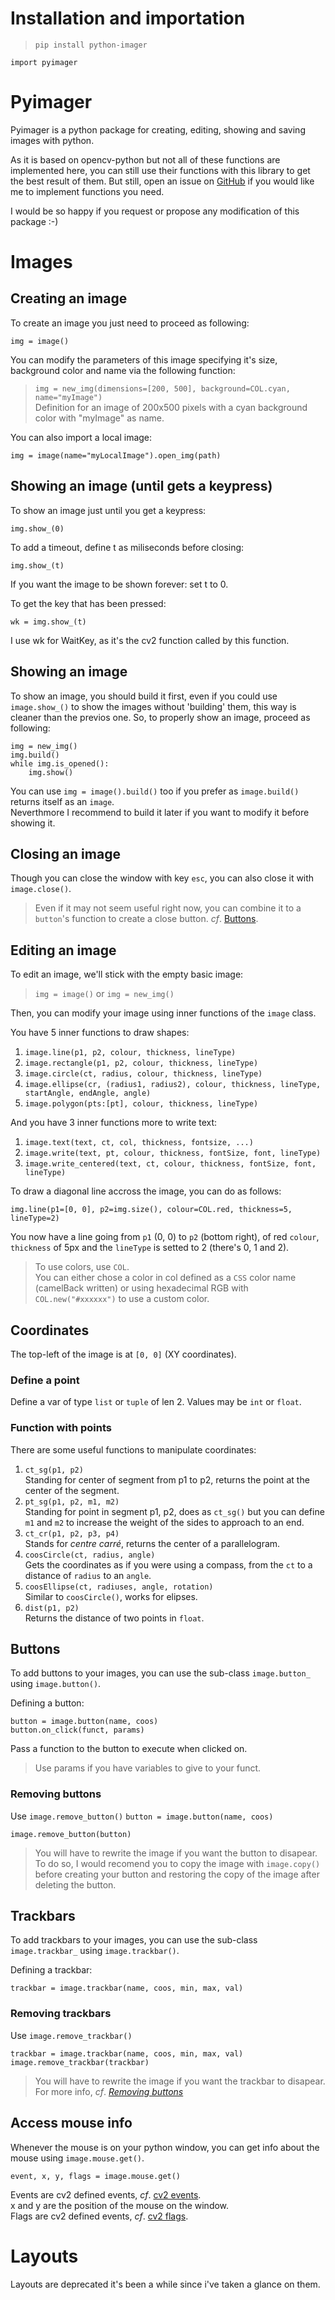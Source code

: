 # Installation and importation
> `pip install python-imager`
```
import pyimager
```

# Pyimager
 Pyimager is a python package for creating, editing, showing and saving images with python.

 As it is based on opencv-python but not all of these functions are implemented here, you can still use their functions with this library to get the best result of them. But still, open an issue on [GitHub](https://github.com/rigavid/python-imager/issues) if you would like me to implement functions you need.

 I would be so happy if you request or propose any modification of this package :-)

# Images
## Creating an image
To create an image you just need to proceed as following:
```
img = image()
```
You can modify the parameters of this image specifying it's size, background color and name via the following function:
> `img = new_img(dimensions=[200, 500], background=COL.cyan, name="myImage")`  
Definition for an image of 200x500 pixels with a cyan background color with "myImage" as name.

You can also import a local image:
```
img = image(name="myLocalImage").open_img(path)
```
## Showing an image (until gets a keypress)
To show an image just until you get a keypress:
```
img.show_(0)
```

To add a timeout, define t as miliseconds before closing:
```
img.show_(t)
```
If you want the image to be shown forever: set t to 0.

To get the key that has been pressed:
```
wk = img.show_(t)
```
I use wk for WaitKey, as it's the cv2 function called by this function.

## Showing an image
To show an image, you should build it first, even if you could use `image.show_()` to show the images without 'building' them, this way is cleaner than the previos one.
So, to properly show an image, proceed as following:
```
img = new_img()
img.build()
while img.is_opened():
    img.show()
```

You can use `img = image().build()` too if you prefer as `image.build()` returns itself as an `image`.  
Neverthmore I recommend to build it later if you want to modify it before showing it.

## Closing an image
Though you can close the window with key `esc`, you can also close it with `image.close()`.  
> Even if it may not seem useful right now, you can combine it to a `button`'s function to create a close button. _cf_. <a href="#buttons">Buttons</a>.


## Editing an image
To edit an image, we'll stick with the empty basic image:
> `img = image()` or `img = new_img()`

Then, you can modify your image using inner functions of the `image` class.


You have 5 inner functions to draw shapes:
1. `image.line(p1, p2, colour, thickness, lineType)`
2. `image.rectangle(p1, p2, colour, thickness, lineType)`
3. `image.circle(ct, radius, colour, thickness, lineType)`
4. `image.ellipse(cr, (radius1, radius2), colour, thickness, lineType, startAngle, endAngle, angle)`
5. `image.polygon(pts:[pt], colour, thickness, lineType)`

And you have 3 inner functions more to write text:
1. `image.text(text, ct, col, thickness, fontsize, ...)`
2. `image.write(text, pt, colour, thickness, fontSize, font, lineType)`
3. `image.write_centered(text, ct, colour, thickness, fontSize, font, lineType)`

To draw a diagonal line accross the image, you can do as follows:
```
img.line(p1=[0, 0], p2=img.size(), colour=COL.red, thickness=5, lineType=2)
```
You now have a line going from `p1` (0, 0) to `p2` (bottom right), of red `colour`, `thickness` of 5px and the `lineType` is setted to 2 (there's 0, 1 and 2).

> To use colors, use `COL`.  
You can either chose a color in col defined as a `CSS` color name (camelBack written) or using hexadecimal RGB with  `COL.new("#xxxxxx")` to use a custom color.

## Coordinates
The top-left of the image is at `[0, 0]` (XY coordinates).

### Define a point
Define a var of type `list` or `tuple` of len 2. Values may be `int` or `float`.

### Function with points
There are some useful functions to manipulate coordinates:

1. `ct_sg(p1, p2)`  
Standing for center of segment from p1 to p2, returns the point at the center of the segment.
2. `pt_sg(p1, p2, m1, m2)`  
Standing for point in segment p1, p2, does as `ct_sg()` but you can define `m1` and `m2` to increase the weight of the sides to approach to an end.
3. `ct_cr(p1, p2, p3, p4)`  
Stands for _centre carré_, returns the center of a parallelogram.
4. `coosCircle(ct, radius, angle)`  
Gets the coordinates as if you were using a compass, from the `ct` to a distance of `radius` to an `angle`.
5. `coosEllipse(ct, radiuses, angle, rotation)`  
Similar to `coosCircle()`, works for elipses.
6. `dist(p1, p2)`  
Returns the distance of two points in `float`.

## Buttons
To add buttons to your images, you can use the sub-class `image.button_` using `image.button()`.

Defining a button:
```
button = image.button(name, coos)
button.on_click(funct, params)
```
Pass a function to the button to execute when clicked on.
> Use params if you have variables to give to your funct.
### Removing buttons
Use `image.remove_button()`
`button = image.button(name, coos)`
```
image.remove_button(button)
```
> You will have to rewrite the image if you want the button to disapear.  
To do so, I would recomend you to copy the image with `image.copy()` before creating your button and restoring the copy of the image after deleting the button.

## Trackbars
To add trackbars to your images, you can use the sub-class `image.trackbar_` using `image.trackbar()`.

Defining a trackbar:
```
trackbar = image.trackbar(name, coos, min, max, val)
```
### Removing trackbars
Use `image.remove_trackbar()`
```
trackbar = image.trackbar(name, coos, min, max, val)
image.remove_trackbar(trackbar)
```
> You will have to rewrite the image if you want the trackbar to disapear.  
For more info, _cf_. <a href="#removing-buttons">_Removing buttons_</a>

## Access mouse info
Whenever the mouse is on your python window, you can get info about the mouse using `image.mouse.get()`.

```
event, x, y, flags = image.mouse.get()
```
Events are cv2 defined events, _cf_. <a href="https://docs.opencv.org/4.x/d0/d90/group__highgui__window__flags.html#ga927593befdddc7e7013602bca9b079b0">cv2 events</a>.  
x and y are the position of the mouse on the window.  
Flags are cv2 defined events, _cf_. <a href="https://docs.opencv.org/4.x/d0/d90/group__highgui__window__flags.html#gaab4dc057947f70058c80626c9f1c25ce">cv2 flags</a>.

# Layouts
Layouts are deprecated it's been a while since i've taken a glance on them.